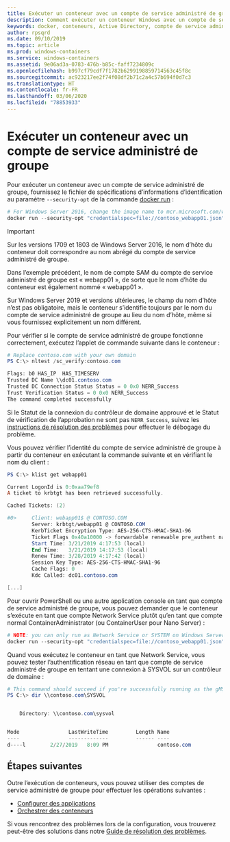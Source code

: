 ```yaml
---
title: Exécuter un conteneur avec un compte de service administré de groupe
description: Comment exécuter un conteneur Windows avec un compte de service administré de groupe.
keywords: docker, conteneurs, Active Directory, compte de service administré de groupe, comptes de service administré de groupe
author: rpsqrd
ms.date: 09/10/2019
ms.topic: article
ms.prod: windows-containers
ms.service: windows-containers
ms.assetid: 9e06ad3a-0783-476b-b85c-faff7234809c
ms.openlocfilehash: b997cf79cdf7f1782b6299198859714563c45f8c
ms.sourcegitcommit: ac923217ee2f74f08df2b71c2a4c57b694f0d7c3
ms.translationtype: HT
ms.contentlocale: fr-FR
ms.lasthandoff: 03/06/2020
ms.locfileid: "78853933"
---
```

# <a name="run-a-container-with-a-gmsa"></a>Exécuter un conteneur avec un compte de service administré de groupe

Pour exécuter un conteneur avec un compte de service administré de groupe, fournissez le fichier de spécifications d’informations d’identification au paramètre `--security-opt` de la commande [docker run](https://docs.docker.com/engine/reference/run) :

```powershell
# For Windows Server 2016, change the image name to mcr.microsoft.com/windows/servercore:ltsc2016
docker run --security-opt "credentialspec=file://contoso_webapp01.json" --hostname webapp01 -it mcr.microsoft.com/windows/servercore:ltsc2019 powershell
```

>[!IMPORTANT]
>Sur les versions 1709 et 1803 de Windows Server 2016, le nom d’hôte du conteneur doit correspondre au nom abrégé du compte de service administré de groupe.

Dans l’exemple précédent, le nom de compte SAM du compte de service administré de groupe est « webapp01 », de sorte que le nom d’hôte du conteneur est également nommé « webapp01 ».

Sur Windows Server 2019 et versions ultérieures, le champ du nom d’hôte n’est pas obligatoire, mais le conteneur s’identifie toujours par le nom du compte de service administré de groupe au lieu du nom d’hôte, même si vous fournissez explicitement un nom différent.

Pour vérifier si le compte de service administré de groupe fonctionne correctement, exécutez l’applet de commande suivante dans le conteneur :

```powershell
# Replace contoso.com with your own domain
PS C:\> nltest /sc_verify:contoso.com

Flags: b0 HAS_IP  HAS_TIMESERV
Trusted DC Name \\dc01.contoso.com
Trusted DC Connection Status Status = 0 0x0 NERR_Success
Trust Verification Status = 0 0x0 NERR_Success
The command completed successfully
```

Si le Statut de la connexion du contrôleur de domaine approuvé et le Statut de vérification de l’approbation ne sont pas `NERR_Success`, suivez les [instructions de résolution des problèmes](gmsa-troubleshooting.md#check-the-container) pour effectuer le débogage du problème.

Vous pouvez vérifier l’identité du compte de service administré de groupe à partir du conteneur en exécutant la commande suivante et en vérifiant le nom du client :

```powershell
PS C:\> klist get webapp01

Current LogonId is 0:0xaa79ef8
A ticket to krbtgt has been retrieved successfully.

Cached Tickets: (2)

#0>     Client: webapp01$ @ CONTOSO.COM
        Server: krbtgt/webapp01 @ CONTOSO.COM
        KerbTicket Encryption Type: AES-256-CTS-HMAC-SHA1-96
        Ticket Flags 0x40a10000 -> forwardable renewable pre_authent name_canonicalize
        Start Time: 3/21/2019 4:17:53 (local)
        End Time:   3/21/2019 14:17:53 (local)
        Renew Time: 3/28/2019 4:17:42 (local)
        Session Key Type: AES-256-CTS-HMAC-SHA1-96
        Cache Flags: 0
        Kdc Called: dc01.contoso.com

[...]
```

Pour ouvrir PowerShell ou une autre application console en tant que compte de service administré de groupe, vous pouvez demander que le conteneur s’exécute en tant que compte Network Service plutôt qu’en tant que compte normal ContainerAdministrator (ou ContainerUser pour Nano Server) :

```powershell
# NOTE: you can only run as Network Service or SYSTEM on Windows Server 1709 and later
docker run --security-opt "credentialspec=file://contoso_webapp01.json" --hostname webapp01 --user "NT AUTHORITY\NETWORK SERVICE" -it mcr.microsoft.com/windows/servercore:ltsc2019 powershell
```

Quand vous exécutez le conteneur en tant que Network Service, vous pouvez tester l’authentification réseau en tant que compte de service administré de groupe en tentant une connexion à SYSVOL sur un contrôleur de domaine :

```powershell
# This command should succeed if you're successfully running as the gMSA
PS C:\> dir \\contoso.com\SYSVOL


    Directory: \\contoso.com\sysvol


Mode                LastWriteTime         Length Name
----                -------------         ------ ----
d----l        2/27/2019   8:09 PM                contoso.com
```

## <a name="next-steps"></a>Étapes suivantes

Outre l’exécution de conteneurs, vous pouvez utiliser des comptes de service administré de groupe pour effectuer les opérations suivantes :

- [Configurer des applications](gmsa-configure-app.md)
- [Orchestrer des conteneurs](gmsa-orchestrate-containers.md)

Si vous rencontrez des problèmes lors de la configuration, vous trouverez peut-être des solutions dans notre [Guide de résolution des problèmes](gmsa-troubleshooting.md).
